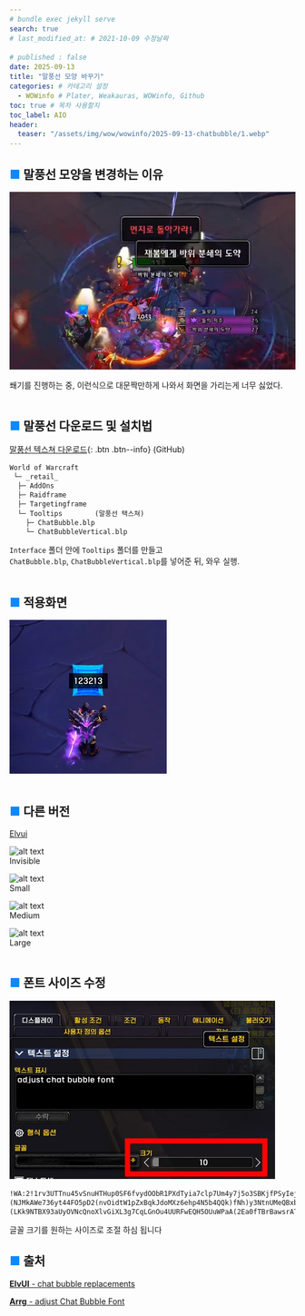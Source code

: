 ```yaml
---
# bundle exec jekyll serve
search: true
# last_modified_at: # 2021-10-09 수정날짜

# published : false
date: 2025-09-13
title: "말풍선 모양 바꾸기"
categories: # 카테고리 설정
  - WOWinfo # Plater, Weakauras, WOWinfo, Github
toc: true # 목차 사용할지
toc_label: AIO
header:
  teaser: "/assets/img/wow/wowinfo/2025-09-13-chatbubble/1.webp"
---
```


## <span style="color:#0b89ff">■</span> 말풍선 모양을 변경하는 이유

![이미지 설명](/assets/img/wow/wowinfo/2025-09-13-chatbubble/1.webp)

쐐기를 진행하는 중, 이런식으로 대문짝만하게 나와서 화면을 가리는게 너무 싫었다.
<br>
<br>

## <span style="color:#0b89ff">■</span> 말풍선 다운로드 및 설치법

[말풍선 텍스쳐 다운로드](#https://downgit.github.io/#/home?url=https://github.com/dsky3313/hodoUI/tree/main/Interface/Tooltips){: .btn .btn--info} (GitHub)  

```
World of Warcraft
 └─ _retail_
  ├─ AddOns
  ├─ Raidframe
  ├─ Targetingframe
  └─ Tooltips        (말풍선 택스쳐)
    ├─ ChatBubble.blp
    └─ ChatBubbleVertical.blp
 ```

`Interface` 폴더 안에 `Tooltips` 폴더를 만들고  
`ChatBubble.blp`, `ChatBubbleVertical.blp`를 넣어준 뒤, 와우 실행.
<br>
<br>

## <span style="color:#0b89ff">■</span> 적용화면

![이미지 설명](/assets/img/wow/wowinfo/2025-09-13-chatbubble/2.webp)
<br>
<br>

## <span style="color:#0b89ff">■</span> 다른 버전

[Elvui](https://github.com/tukui-org/ElvUI/wiki/chat-bubble-replacements#showcase---style-invisible)

![alt text](https://camo.githubusercontent.com/30205fe0dd689399948bbb3ccdc2b79b2de2749f9616fbba283d40f02d778f68/68747470733a2f2f692e696d6775722e636f6d2f6e635855334f312e706e67)  
Invisible

![alt text](https://camo.githubusercontent.com/4572f28ab840616cb4547ccc2fe19581de17936df3a9cf83442879d069663ffd/68747470733a2f2f692e696d6775722e636f6d2f733277666b70532e706e67)  
Small

![alt text](https://camo.githubusercontent.com/ed6ce153a293d802061e66803203bc8d946f8edbe616a1d17ea2ff65a306c354/68747470733a2f2f692e696d6775722e636f6d2f386f357a6571792e706e67)  
Medium

![alt text](https://camo.githubusercontent.com/78ac98d11f02a2d0ef4449f7f77a766a3fc19cb3359f02d6b4cc45a5fc85162b/68747470733a2f2f692e696d6775722e636f6d2f4943716f6f61622e706e67)  
Large
<br>
<br>

## <span style="color:#0b89ff">■ </span>폰트 사이즈 수정

![이미지 설명](/assets/img/wow/wowinfo/2025-09-13-chatbubble/3.webp)
```
!WA:2!1rv3UTTnu45vSnuHTHup0SF6fvydOObR1PXdTyia7clp7Um4y7j5o3SBKjfPSyIejbjLtCU0yxuSl9JGVDd7c)iSNabJ9eKhH(eSdLCc2Fv3OZpKhE4357J16wpRoPo5v7Pe5MugNQg8Ir9oQFh1fdIJ1utTn6eerC(jBDxJ4rjc1qbJBWT70FuhFPlHPLPO5JOxycJfQmKjugAyz0TE1K7eLRnIm7kEHKGmuF6mk30mxLkVxIXi1hU)(NJMkAWe736yt44FO5pD2(nvOidtW1pZxBqkJdoMXz6ehp4N5b4QQk)fNh)y3NtnUMeQBxb34gRezLEJB5YmAAAStQicL6gdzFKRMDj9rUXPOPA3VXfLRqHu(Sgk6u4WAyGU8qOC2k9W9CANGmE5yCk1g4WGTj(pvAph4Bjrew1vtwyuSPtPkD)hO2A(QDVkxtdrPNJMRnQC6e5DSbMsbKNffKioFaFYM)H7v6YFTfIuyoW9YHBo2c3uLphLr1oRiuCEC8O5sQ6760By3x0BPwstt7dPR5zG4f7SUQRcTEyamn5AvoVCk4HYnIfeafSyD9dUsNJlteavLDX6W2TcgfgmQL)OIBl)0R7e3HkXufvRDFyG902Br5HEer7SrrrPb30cBS3XB6OjvfxlV7WEToPJFyjl6O(ppC8a)EFBXo1D8JsOrNvC7B6KHkk0j(bd70R3sB1maZ4SjxFPsye4kUmNVfNDwduYtZ5a5zgTjIpxEhuP9OQ8hli0F7TK37)L4wz4B5VKxd0CQIJs)ryocGZVU4CHImwHKlgV1WZse24lWcJW9ykHLNPMvT63zf0)(LKk9NTBX93aUyOVNcQnoXlvGiXL3g7CqLGnOu4UURFwEQH5OUuWPaA(2Ea0fTBrBawsrAT1YZY7SglSNEa4CxSwKRIOywMuOmBLTVCRSDvf12sr8S0B18Rtej4ewPgZr(LVzHmzoW1yrHMeyINaeG5YV4nVAPIgXSiWTUYYTGmSOXmIjXRf4U(VTr5hJiNcdr3iqL5IlLzLIum0yXSPoynndah)dA8KghSYiI2ITFsTF)IpNrUz)wvQBLmT8jaLnklEUxVoDhTowbeVaG0yqF0RREcRRnKfqWbT970P)seNLvQaEwXh09pOiTDdu(utY7vCFpomm2CTgPufP0ul4PxyxQTqfyVmeJ3TabBOaxevqkGGfF4)osZCgz9j9(QN(1SUZgC6LlTpqv(KAX7UbamO7giRMjRRMJTfPc13xd(wb6akPem)53FnJxb8WA3Dnygr7uQTM4hvUJBbF114N2O5tA0S(S)8L)f
```
글꼴 크기를 원하는 사이즈로 조절 하심 됩니다



## <span style="color:#0b89ff">■ </span>출처

[**ElvUI** - chat bubble replacements](https://github.com/tukui-org/ElvUI/wiki/chat-bubble-replacements)

[**Arrg** - adjust Chat Bubble Font](https://wago.io/AMt_WQ2Zk)  



